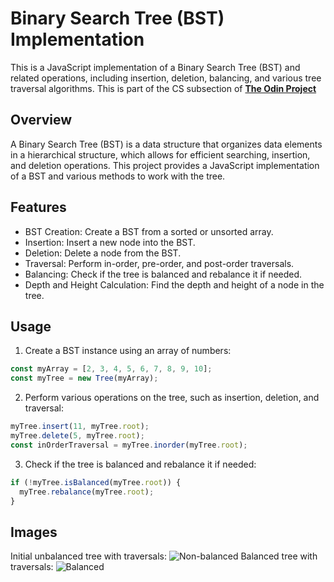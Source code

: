 # Binary Search Tree (BST) Implementation
This is a JavaScript implementation of a Binary Search Tree (BST) and related operations, including insertion, deletion, balancing, and various tree traversal algorithms. This is part of the CS subsection of **[The Odin Project](https://www.theodinproject.com/)**

## Overview
A Binary Search Tree (BST) is a data structure that organizes data elements in a hierarchical structure, which allows for efficient searching, insertion, and deletion operations. This project provides a JavaScript implementation of a BST and various methods to work with the tree.

## Features
- BST Creation: Create a BST from a sorted or unsorted array.
- Insertion: Insert a new node into the BST.
- Deletion: Delete a node from the BST.
- Traversal: Perform in-order, pre-order, and post-order traversals.
- Balancing: Check if the tree is balanced and rebalance it if needed.
- Depth and Height Calculation: Find the depth and height of a node in the tree.

## Usage
1. Create a BST instance using an array of numbers:
```js
const myArray = [2, 3, 4, 5, 6, 7, 8, 9, 10];
const myTree = new Tree(myArray);
```
2. Perform various operations on the tree, such as insertion, deletion, and traversal:
```js
myTree.insert(11, myTree.root);
myTree.delete(5, myTree.root);
const inOrderTraversal = myTree.inorder(myTree.root);
```
3. Check if the tree is balanced and rebalance it if needed:
```js
if (!myTree.isBalanced(myTree.root)) {
  myTree.rebalance(myTree.root);
}
```
## Images
Initial unbalanced tree with traversals: 
![Non-balanced](https://github.com/Hodoronk/Binary-Search-Trees/assets/93437156/533faf8f-c31c-4ed0-9fe0-40d4ee688394)
Balanced tree with traversals: 
![Balanced](https://github.com/Hodoronk/Binary-Search-Trees/assets/93437156/45ff94eb-6715-4046-96f0-99a0dd8f2cf4)
